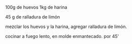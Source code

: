 100g de huevos
1kg de harina

45 g de ralladura de limón

mezclar los huevos y la harina, 
agregar ralladura de limón.

cocinar a fuego lento, en molde enmantecado.
por 45'